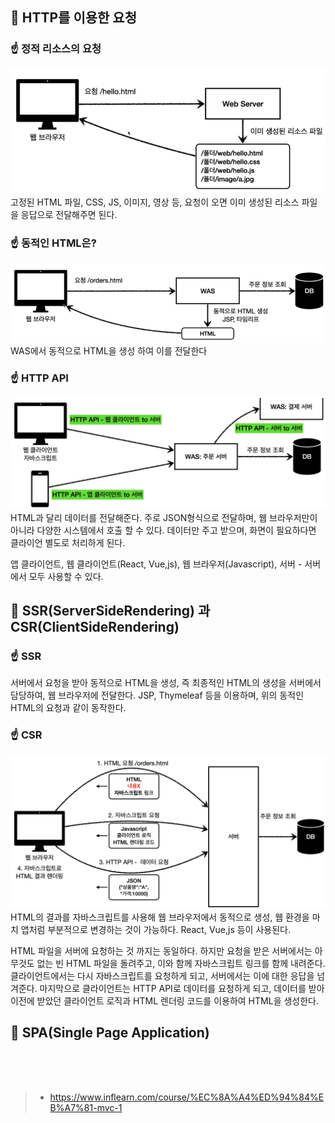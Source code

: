 
## 🧐 HTTP를 이용한 요청

### ☝️ 정적 리소스의 요청
![img.png](img/csr_ssr_img.png)
고정된 HTML 파일, CSS, JS, 이미지, 영상 등, 요청이 오면 이미 생성된 리소스 파일을 응답으로 전달해주면 된다.

### ☝️ 동적인 HTML은?
![img_1.png](img/csr_ssr_img_1.png)
WAS에서 동적으로 HTML을 생성 하여 이를 전달한다 

### ☝️ HTTP API
![img_2.png](img/csr_ssr_img_2.png)
HTML과 달리 데이터를 전달해준다. 주로 JSON형식으로 전달하며, 웹 브라우저만이 아니라 다양한 시스템에서 호출 할 수 있다.
데이터만 주고 받으며, 화면이 필요하다면 클라이언 별도로 처리하게 된다.

앱 클라이언트, 웹 클라이언트(React, Vue,js), 웹 브라우저(Javascript), 서버 - 서버 에서 모두 사용할 수 있다.


## 🧐 SSR(ServerSideRendering) 과 CSR(ClientSideRendering)
### ☝️ SSR 
서버에서 요청을 받아 동적으로 HTML을 생성, 즉 최종적인 HTML의 생성을 서버에서 담당하여, 웹 브라우저에 전달한다.
JSP, Thymeleaf 등을 이용하며, 위의 동적인 HTML의 요청과 같이 동작한다.

### ☝️ CSR
![img_3.png](img/csr_ssr_img_3.png)
HTML의 결과를 자바스크립트를 사용해 웹 브라우저에서 동적으로 생성, 웹 환경을 마치 앱처럼 부분적으로 변경하는 것이 가능하다.
React, Vue,js 등이 사용된다.

HTML 파일을 서버에 요청하는 것 까지는 동일하다. 하지만 요청을 받은 서버에서는 아무것도 없는 빈 HTML 파일을 돌려주고,
이와 함께 자바스크립트 링크를 함께 내려준다.
클라이언트에서는 다시 자바스크립트를 요청하게 되고, 서버에서는 이에 대한 응답을 넘겨준다.
마지막으로 클라이언트는 HTTP API로 데이터를 요청하게 되고, 데이터를 받아 이전에 받았던 클라이언트 로직과 HTML 렌더링 코드를 이용하여
HTML을 생성한다.


## 🧐 SPA(Single Page Application)







<br><br><br>
> - https://www.inflearn.com/course/%EC%8A%A4%ED%94%84%EB%A7%81-mvc-1